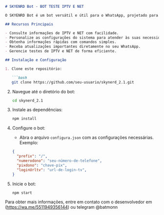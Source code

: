 ```markdown
# SKYENRD Bot - BOT TESTE IPTV E NET

O SKYENRD Bot é um bot versátil e útil para o WhatsApp, projetado para oferecer uma variedade de recursos úteis e personalizáveis. Este README fornece informações sobre como configurar e usar o bot.

## Recursos Principais

- Consulte informações de IPTV e NET com facilidade.
- Personalize as configurações do sistema para atender às suas necessidades.
- Obtenha informações rápidas com comandos simples.
- Receba atualizações importantes diretamente no seu WhatsApp.
- Gerencie testes de IPTV e NET de forma eficiente.

## Instalação e Configuração

1. Clone este repositório:

   ```bash
   git clone https://github.com/seu-usuario/skynerd_2.1.git
   ```

2. Navegue até o diretório do bot:

   ```bash
   cd skynerd_2.1
   ```

3. Instale as dependências:

   ```bash
   npm install
   ```

4. Configure o bot:

   - Abra o arquivo `configura.json` com as configurações necessárias. Exemplo:

   ```json
   {
     "prefix": "/",
     "numerodono": "seu-número-de-telefone",
     "pixdono": "chave-pix",
     "loginUrltv": "url-de-login-tv",
   }
   ```

5. Inicie o bot:

   ```bash
   npm start
   ```



Para obter mais informações, entre em contato com o desenvolvedor em (https://wa.me/5511949356144) ou telegram @batmonn
```

